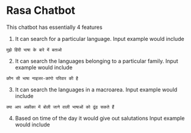 # Rasa Chatbot
This chatbot has essentially 4 features 

1. It can search for a particular language. Input example would include
```
मुझे हिंदी भाषा के बारे में बताओ

```

2. It can search the languages belonging to a particular family. Input example would include
```
कौन सी भाषा नाइजर-कांगो परिवार की है
```

3. It can search the languages in a macroarea. Input example would include
```
क्या आप अफ्रीका में बोली जाने वाली भाषाओं को ढूंढ सकते हैं
```

4. Based on time of the day it would give out salutations
   Input example would include

